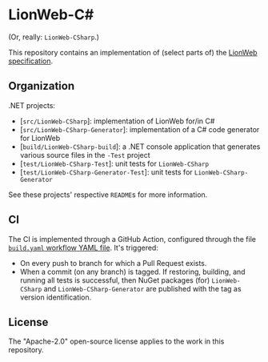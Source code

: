 # LionWeb-C#

(Or, really: `LionWeb-CSharp`.)

This repository contains an implementation of (select parts of) the [LionWeb](https://lionweb.io/) [specification](https://github.com/LionWeb-io/specification).


##  Organization

.NET projects:

* [`src/LionWeb-CSharp`]: implementation of LionWeb for/in C#
* [`src/LionWeb-CSharp-Generator`]: implementation of a C# code generator for LionWeb
* [`build/LionWeb-CSharp-build`]: a .NET console application that generates various source files in the `-Test` project
* [`test/LionWeb-CSharp-Test`]: unit tests for `LionWeb-CSharp`
* [`test/LionWeb-CSharp-Generator-Test`]: unit tests for `LionWeb-CSharp-Generator`

See these projects' respective `README`s for more information.


## CI

The CI is implemented through a GitHub Action, configured through the file [`build.yaml` workflow YAML file](./.github/workflows/build.yaml).
It's triggered:

* On every push to branch for which a Pull Request exists.
* When a commit (on any branch) is tagged.
    If restoring, building, and running all tests is successful, then NuGet packages (for) `LionWeb-CSharp` and `LionWeb-CSharp-Generator` are published with the tag as version identification.


## License

The "Apache-2.0" open-source license applies to the work in this repository.

